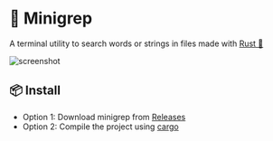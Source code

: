 # 📰 Minigrep
A terminal utility to search words or strings in files made with [Rust 🦀](https://www.rust-lang.org/)

![screenshot](https://i.imgur.com/p6JnOFC.png)

## 📦 Install
- Option 1: Download minigrep from [Releases](https://github.com/alesbe/minigrep/releases)
- Option 2: Compile the project using [cargo](https://doc.rust-lang.org/cargo/)